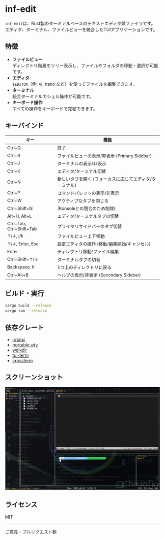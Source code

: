 # inf-edit

`inf-edit`は、Rust製のターミナルベースのテキストエディタ兼ファイラです。  
エディタ、ターミナル、ファイルビューを統合したTUIアプリケーションです。

## 特徴

- **ファイルビュー**  
  ディレクトリ階層をツリー表示し、ファイルやフォルダの移動・選択が可能です。
- **エディタ**  
  `$EDITOR`（例: vi, nano など）を使ってファイルを編集できます。
- **ターミナル**  
  統合ターミナルでシェル操作が可能です。
- **キーボード操作**  
  すべての操作をキーボードで完結できます。

## キーバインド

| キー             | 機能                       |
|------------------|----------------------------|
| Ctrl+Q           | 終了                       |
| Ctrl+B           | ファイルビューの表示/非表示 (Primary Sidebar) |
| Ctrl+J           | ターミナルの表示/非表示     |
| Ctrl+K           | エディタ/ターミナル切替     |
| Ctrl+N           | 新しいタブを開く (フォーカスに応じてエディタ/ターミナル) |
| Ctrl+P           | コマンドパレットの表示/非表示 |
| Ctrl+W           | アクティブなタブを閉じる    |
| Ctrl+Shift+N     | (Konsoleとの競合のため削除) |
| Alt+H, Alt+L     | エディタ/ターミナルタブの切替 |
| Ctrl+Tab, Ctrl+Shift+Tab | プライマリサイドバーのタブ切替 |
| ↑/↓, j/k         | ファイルビュー上下移動      |
| ↑/↓, Enter, Esc | 設定エディタの操作 (移動/編集開始/キャンセル) |
| Enter            | ディレクトリ移動/ファイル編集|
| Ctrl+Shift+↑/↓   | ターミナルタブの切替      |
| Backspace, h     | 1つ上のディレクトリに戻る   |
| Ctrl+Alt+B       | ヘルプの表示/非表示 (Secondary Sidebar) |

## ビルド・実行

```sh
cargo build --release
cargo run --release
```

## 依存クレート

- [ratatui](https://crates.io/crates/ratatui)
- [portable-pty](https://crates.io/crates/portable-pty)
- [walkdir](https://crates.io/crates/walkdir)
- [tui-term](https://crates.io/crates/tui-term)
- [crossterm](https://crates.io/crates/crossterm)

## スクリーンショット

![inf-edit](./inf-edit.png)

## ライセンス

MIT

---

ご意見・プルリクエスト歓
